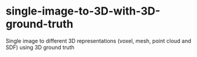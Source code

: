 # single-image-to-3D-with-3D-ground-truth
Single image to different 3D representations (voxel, mesh, point cloud and SDF) using 3D ground truth
